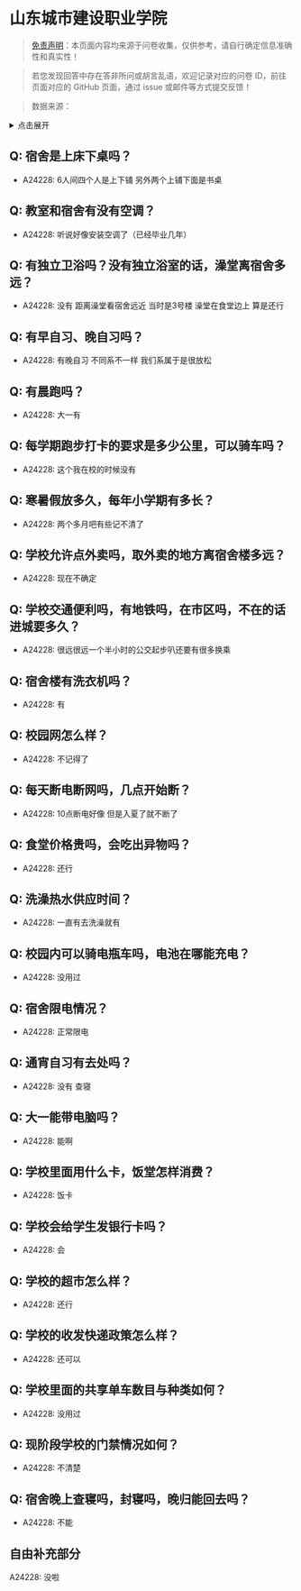 # 山东城市建设职业学院

> [免责声明](https://colleges.chat/#_3)：本页面内容均来源于问卷收集，仅供参考，请自行确定信息准确性和真实性！

> 若您发现回答中存在答非所问或胡言乱语，欢迎记录对应的问卷 ID，前往页面对应的 GitHub 页面，通过 issue 或邮件等方式提交反馈！

> 数据来源：

<details><summary>点击展开</summary>
<ul>
<li>A24228: 匿名 (2024 年 06 月)</li>
</ul>
</details>

## Q: 宿舍是上床下桌吗？

- A24228: 6人间四个人是上下铺 另外两个上铺下面是书桌

## Q: 教室和宿舍有没有空调？

- A24228: 听说好像安装空调了（已经毕业几年）

## Q: 有独立卫浴吗？没有独立浴室的话，澡堂离宿舍多远？

- A24228: 没有 距离澡堂看宿舍远近 当时是3号楼 澡堂在食堂边上 算是还行

## Q: 有早自习、晚自习吗？

- A24228: 有晚自习 不同系不一样 我们系属于是很放松

## Q: 有晨跑吗？

- A24228: 大一有

## Q: 每学期跑步打卡的要求是多少公里，可以骑车吗？

- A24228: 这个我在校的时候没有

## Q: 寒暑假放多久，每年小学期有多长？

- A24228: 两个多月吧有些记不清了

## Q: 学校允许点外卖吗，取外卖的地方离宿舍楼多远？

- A24228: 现在不确定

## Q: 学校交通便利吗，有地铁吗，在市区吗，不在的话进城要多久？

- A24228: 很远很远一个半小时的公交起步叭还要有很多换乘

## Q: 宿舍楼有洗衣机吗？

- A24228: 有

## Q: 校园网怎么样？

- A24228: 不记得了

## Q: 每天断电断网吗，几点开始断？

- A24228: 10点断电好像 但是入夏了就不断了

## Q: 食堂价格贵吗，会吃出异物吗？

- A24228: 还行

## Q: 洗澡热水供应时间？

- A24228: 一直有去洗澡就有

## Q: 校园内可以骑电瓶车吗，电池在哪能充电？

- A24228: 没用过

## Q: 宿舍限电情况？

- A24228: 正常限电

## Q: 通宵自习有去处吗？

- A24228: 没有 查寝

## Q: 大一能带电脑吗？

- A24228: 能啊

## Q: 学校里面用什么卡，饭堂怎样消费？

- A24228: 饭卡

## Q: 学校会给学生发银行卡吗？

- A24228: 会

## Q: 学校的超市怎么样？

- A24228: 还行

## Q: 学校的收发快递政策怎么样？

- A24228: 还可以

## Q: 学校里面的共享单车数目与种类如何？

- A24228: 没用过

## Q: 现阶段学校的门禁情况如何？

- A24228: 不清楚

## Q: 宿舍晚上查寝吗，封寝吗，晚归能回去吗？

- A24228: 不能

## 自由补充部分

A24228: 没啦